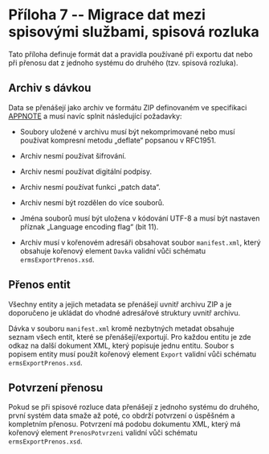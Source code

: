 # Příloha 7 -- Migrace dat mezi spisovými službami, spisová rozluka

Tato příloha definuje formát dat a pravidla používané při exportu dat nebo
při přenosu dat z jednoho systému do druhého (tzv. spisová rozluka).

## Archiv s dávkou

Data se přenášejí jako archiv ve formátu ZIP definovaném ve
specifikaci
[APPNOTE](https://pkware.cachefly.net/webdocs/APPNOTE/APPNOTE-6.3.10.TXT)
a musí navíc splnit následující požadavky:

* Soubory uložené v archivu musí být nekomprimované nebo musí používat
  kompresní metodu „deflate“ popsanou v RFC1951.

* Archiv nesmí používat šifrování.

* Archiv nesmí používat digitální podpisy.

* Archiv nesmí používat funkci „patch data“.

* Archiv nesmí být rozdělen do více souborů.

* Jména souborů musí být uložena v kódování UTF-8 a musí být nastaven
  příznak „Language encoding flag“ (bit 11).

* Archiv musí v kořenovém adresáři obsahovat soubor `manifest.xml`,
  který obsahuje kořenový element `Davka` validní vůči schématu
  `ermsExportPrenos.xsd`.

## Přenos entit

Všechny entity a jejich metadata se přenášejí uvnitř archivu ZIP a je
doporučeno je ukládat do vhodné adresářové struktury uvnitř archivu.

Dávka v souboru `manifest.xml` kromě nezbytných metadat obsahuje
seznam všech entit, které se přenášejí/exportují. Pro každou entitu je
zde odkaz na další dokument XML, který popisuje jednu entitu. Soubor s
popisem entity musí použít kořenový element `Export` validní vůči
schématu `ermsExportPrenos.xsd`.

## Potvrzení přenosu

Pokud se při spisové rozluce data přenášejí z jednoho systému do
druhého, první systém data smaže až poté, co obdrží potvrzení o
úspěšném a kompletním přenosu. Potvrzení má podobu dokumentu XML,
který má kořenový element `PrenosPotvrzeni` validní vůči schématu
`ermsExportPrenos.xsd`.
